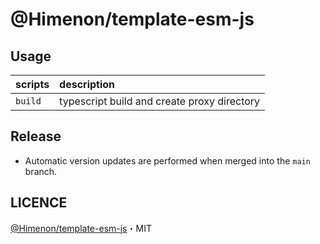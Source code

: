 # @Himenon/template-esm-js

## Usage

| scripts                   | description                                 |
| :------------------------ | :------------------------------------------ |
| `build`                   | typescript build and create proxy directory |

## Release

- Automatic version updates are performed when merged into the `main` branch.

## LICENCE

[@Himenon/template-esm-js](https://github.com/Himenon/template-esm-js)・MIT
